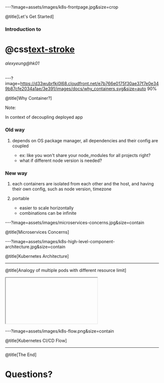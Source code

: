 ---?image=assets/images/k8s-frontpage.jpg&size=crop

@title[Let's Get Started]

### Introduction to

# @css[text-stroke](Kubernetes)

###### alexyeung@hk01

---?image=https://d33wubrfki0l68.cloudfront.net/e7b766e0175f30ae37f7e0e349b87cfe2034a1ae/3e391/images/docs/why_containers.svg&size=auto 90%

@title[Why Container?]

Note:

In context of decoupling deployed app

### Old way

1. depends on OS package manager, all dependencies and their config are coupled

    - ex: like you won't share your node_modules for all projects right?
    - what if different node version is needed?

### New way

1. each containers are isolated from each other and the host, and having their own config, such as node version, timezone

1. portable

    - easier to scale horizontally
    - combinations can be infinite

---?image=assets/images/microservices-concerns.jpg&size=contain

@title[Microservices Concerns]

---?image=assets/images/k8s-high-level-component-architecture.jpg&size=contain

@title[Kubernetes Architecture]

---

@title[Analogy of multiple pods with different resource limit]

<iframe class="stretch" data-src="https://www.google.com/search?q=cat&tbm=isch"></iframe>

---?image=assets/images/k8s-flow.png&size=contain

@title[Kubernetes CI/CD Flow]

---

@title[The End]

# Questions?
